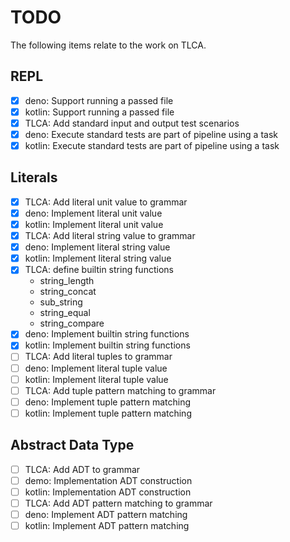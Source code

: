 # TODO

The following items relate to the work on TLCA.

## REPL

- [X] deno: Support running a passed file
- [X] kotlin: Support running a passed file
- [X] TLCA: Add standard input and output test scenarios
- [X] deno: Execute standard tests are part of pipeline using a task
- [X] kotlin: Execute standard tests are part of pipeline using a task

## Literals

- [X] TLCA: Add literal unit value to grammar
- [X] deno: Implement literal unit value
- [X] kotlin: Implement literal unit value
- [X] TLCA: Add literal string value to grammar
- [X] deno: Implement literal string value
- [X] kotlin: Implement literal string value
- [X] TLCA: define builtin string functions
    - string_length
    - string_concat
    - sub_string
    - string_equal
    - string_compare
- [X] deno: Implement builtin string functions
- [X] kotlin: Implement builtin string functions
- [ ] TLCA: Add literal tuples to grammar
- [ ] deno: Implement literal tuple value
- [ ] kotlin: Implement literal tuple value
- [ ] TLCA: Add tuple pattern matching to grammar
- [ ] deno: Implement tuple pattern matching
- [ ] kotlin: Implement tuple pattern matching

## Abstract Data Type

- [ ] TLCA: Add ADT to grammar
- [ ] demo: Implementation ADT construction
- [ ] kotlin: Implementation ADT construction
- [ ] TLCA: Add ADT pattern matching to grammar
- [ ] deno: Implement ADT pattern matching
- [ ] kotlin: Implement ADT pattern matching
